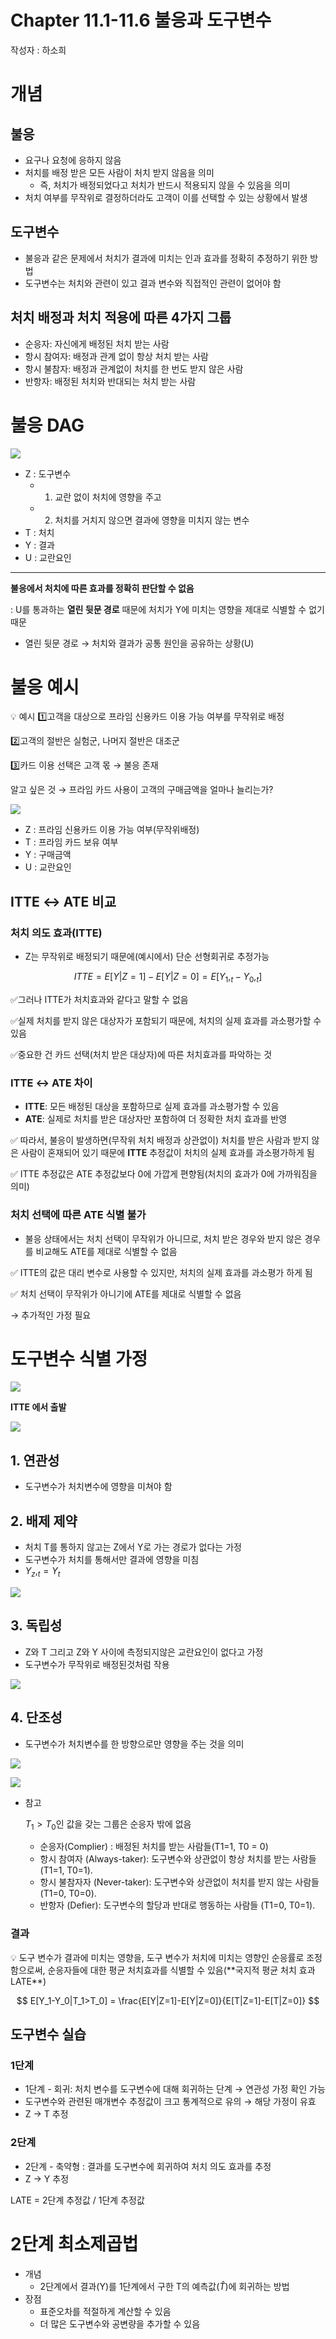 # Chapter 11.1-11.6 불응과 도구변수

작성자 : 하소희

# 개념

## 불응

- 요구나 요청에 응하지 않음
- 처치를 배정 받은 모든 사람이 처치 받지 않음을 의미
    - 즉, 처치가 배정되었다고 처치가 반드시 적용되지 않을 수 있음을 의미
- 처치 여부를 무작위로 결정하더라도 고객이 이를 선택할 수 있는 상황에서 발생

## 도구변수

- 불응과 같은 문제에서 처치가 결과에 미치는 인과 효과를 정확히 추정하기 위한 방법
- 도구변수는 처치와 관련이 있고 결과 변수와 직접적인 관련이 없어야 함

## 처치 배정과 처치 적용에 따른 4가지 그룹

- 순응자: 자신에게 배정된 처치 받는 사람
- 항시 참여자: 배정과 관계 없이 항상 처치 받는 사람
- 항시 불참자: 배정과 관계없이 처치를 한 번도 받지 않은 사람
- 반항자: 배정된 처치와 반대되는 처치 받는 사람

# 불응 DAG

![](../pics/Chapter11_1-01.png)

- Z : 도구변수
    - 1) 교란 없이 처치에 영향을 주고
    - 2) 처치를 거치지 않으면 결과에 영향을 미치지 않는 변수
- T : 처치
- Y : 결과
- U : 교란요인

---

**불응에서 처치에 따른 효과를 정확히 판단할 수 없음**

: U를 통과하는 **열린 뒷문 경로** 때문에 처치가 Y에 미치는 영향을 제대로 식별할 수 없기 때문

- 열린 뒷문 경로 → 처치와 결과가 공통 원인을 공유하는 상황(U)

# 불응 예시

<aside>
💡 예시
1️⃣고객을 대상으로 프라임 신용카드 이용 가능 여부를 무작위로 배정

2️⃣고객의 절반은 실험군, 나머지 절반은 대조군

3️⃣카드 이용 선택은 고객 몫 → 불응 존재

알고 싶은 것 → 프라임 카드 사용이 고객의 구매금액을 얼마나 늘리는가?

</aside>

![](../pics/Chapter11_1-02.png)

- Z : 프라임 신용카드 이용 가능 여부(무작위배정)
- T : 프라임 카드 보유 여부
- Y : 구매금액
- U : 교란요인

## ITTE ↔ ATE 비교

### 처치 의도 효과(ITTE)

- Z는 무작위로 배정되기 때문에(예시에서) 단순 선형회귀로 추정가능

$$
ITTE = E[Y|Z =1]-E[Y|Z = 0] = E[Y_1,_t - Y_0,_t]
$$

✅그러나 ITTE가 처치효과와 같다고 말할 수 없음

✅실제 처치를 받지 않은 대상자가 포함되기 때문에, 처치의 실제 효과를 과소평가할 수 있음

✅중요한 건 카드 선택(처치 받은 대상자)에 따른 처치효과를 파악하는 것

### ITTE ↔ ATE 차이

- **ITTE**: 모든 배정된 대상을 포함하므로 실제 효과를 과소평가할 수 있음
- **ATE**: 실제로 처치를 받은 대상자만 포함하여 더 정확한 처치 효과를 반영

✅ 따라서, 불응이 발생하면(무작위 처치 배정과 상관없이) 처치를 받은 사람과 받지 않은 사람이 혼재되어 있기 때문에 **ITTE** 추정값이 처치의 실제 효과를 과소평가하게 됨

✅ ITTE 추정값은 ATE 추정값보다 0에 가깝게 편향됨(처치의 효과가 0에 가까워짐을 의미)

### 처치 선택에 따른 ATE 식별 불가

- 불응 상태에서는 처치 선택이 무작위가 아니므로, 처치 받은 경우와 받지 않은 경우를 비교해도  ATE를 제대로 식별할 수 없음

✅ ITTE의 값은 대리 변수로 사용할 수 있지만, 처치의 실제 효과를 과소평가 하게 됨

✅ 처치 선택이 무작위가 아니기에 ATE를 제대로 식별할 수 없음

→ 추가적인 가정 필요

# 도구변수 식별 가정

![](../pics/Chapter11_1-03.png)

**ITTE 에서 출발**

![](../pics/Chapter11_1-04.png)

## 1. 연관성

- 도구변수가 처치변수에 영향을 미쳐야 함

## 2. 배제 제약

- 처치 T를 통하지 않고는 Z에서 Y로 가는 경로가 없다는 가정
- 도구변수가 처치를 통해서만 결과에 영향을 미침
- $Y_z,_t = Y_t$

![](../pics/Chapter11_1-05.png)

## 3. 독립성

- Z와 T 그리고 Z와 Y 사이에 측정되지않은 교란요인이 없다고 가정
- 도구변수가 무작위로 배정된것처럼 작용

![](../pics/Chapter11_1-06.png)

## 4. 단조성

- 도구변수가 처치변수를 한 방향으로만 영향을 주는 것을 의미

![](../pics/Chapter11_1-07.png)

![](../pics/Chapter11_1-08.png)

- 참고
    
    $T_1>T_0$인 값을 갖는 그룹은 순응자 밖에 없음
    
    - 순응자(Complier) : 배정된 처치를 받는 사람들(T1=1, T0 = 0)
    - 항시 참여자 (Always-taker): 도구변수와 상관없이 항상 처치를 받는 사람들 (T1=1, T0=1).
    - 항시 불참자자 (Never-taker): 도구변수와 상관없이 처치를 받지 않는 사람들 (T1=0, T0=0).
    - 반항자 (Defier): 도구변수의 할당과 반대로 행동하는 사람들 (T1=0, T0=1).
        
        

### 결과

<aside>
💡 도구 변수가 결과에 미치는 영향을,
도구 변수가 처치에 미치는 영향인 순응률로 조정함으로써,
순응자들에 대한 평균 처치효과를 식별할 수 있음(**국지적 평균 처치 효과 LATE**)

</aside>

$$
E[Y_1-Y_0|T_1>T_0] = \frac{E[Y|Z=1]-E[Y|Z=0]}{E[T|Z=1]-E[T|Z=0]}
$$

## 도구변수 실습

### 1단계

- 1단계 - 회귀: 처치 변수를 도구변수에 대해 회귀하는 단계 → 연관성 가정 확인 가능
- 도구변수와 관련된 매개변수 추정값이 크고 통계적으로 유의 → 해당 가정이 유효
- Z → T 추정

### 2단계

- 2단계 - 축약형 : 결과를 도구변수에 회귀하여 처치 의도 효과를 추정
- Z → Y 추정

LATE = 2단계 추정값 / 1단계 추정값

# 2단계 최소제곱법

- 개념
    - 2단계에서 결과(Y)를  1단계에서 구한 T의 예측값($\hat{T}$)에 회귀하는 방법
- 장점
    - 표준오차를 적절하게 계산할 수 있음
    - 더 많은 도구변수와 공변량을 추가할 수 있음